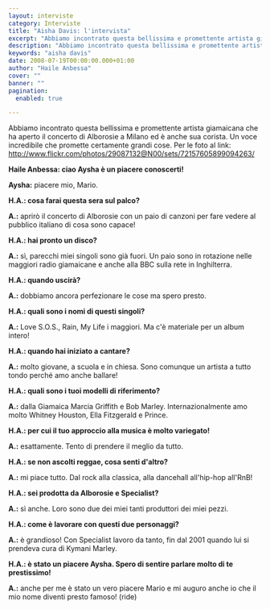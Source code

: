 ```yaml
---
layout: interviste
category: Interviste
title: "Aisha Davis: l'intervista"
excerpt: "Abbiamo incontrato questa bellissima e promettente artista giamaicana che ha aperto il concerto di Alborosie a Milano ed è anche sua corista. Un voce incredibile che promette certamente grandi cose"
description: "Abbiamo incontrato questa bellissima e promettente artista giamaicana che ha aperto il concerto di Alborosie a Milano ed è anche sua corista. Un voce incredibile che promette certamente grandi cose"
keywords: "aisha davis"
date: 2008-07-19T00:00:00.000+01:00
author: "Haile Anbessa"
cover: ""
banner: ""
pagination:
  enabled: true

---
```


Abbiamo incontrato questa bellissima e promettente artista giamaicana che ha aperto il concerto di Alborosie a Milano ed è anche sua corista. Un voce incredibile che promette certamente grandi cose. Per le foto al link: http://www.flickr.com/photos/29087132@N00/sets/72157605899094263/

**Haile Anbessa: ciao Aysha è un piacere conoscerti!**

**Aysha:** piacere mio, Mario.

**H.A.: cosa farai questa sera sul palco?**

**A.:** aprirò il concerto di Alborosie con un paio di canzoni per fare vedere al pubblico italiano di cosa sono capace!

**H.A.: hai pronto un disco?**

**A.:** sì, parecchi miei singoli sono già fuori. Un paio sono in rotazione nelle maggiori radio giamaicane e anche alla BBC sulla rete in Inghilterra.

**H.A.: quando uscirà?**

**A.:** dobbiamo ancora perfezionare le cose ma spero presto.

**H.A.: quali sono i nomi di questi singoli?**

**A.:** Love S.O.S., Rain, My Life i maggiori. Ma c'è materiale per un album intero!

**H.A.: quando hai iniziato a cantare?**

**A.:** molto giovane, a scuola e in chiesa. Sono comunque un artista a tutto tondo perché amo anche ballare!

**H.A.: quali sono i tuoi modelli di riferimento?**

**A.:** dalla Giamaica Marcia Griffith e Bob Marley. Internazionalmente amo molto Whitney Houston, Ella Fitzgerald e Prince.

**H.A.: per cui il tuo approccio alla musica è molto variegato!**

**A.:** esattamente. Tento di prendere il meglio da tutto.

**H.A.: se non ascolti reggae, cosa senti d'altro?**

**A.:** mi piace tutto. Dal rock alla classica, alla dancehall all'hip-hop all'RnB!

**H.A.: sei prodotta da Alborosie e Specialist?**

**A.:** sì anche. Loro sono due dei miei tanti produttori dei miei pezzi.

**H.A.: come è lavorare con questi due personaggi?**

**A.:** è grandioso! Con Specialist lavoro da tanto, fin dal 2001 quando lui si prendeva cura di Kymani Marley.

**H.A.: è stato un piacere Aysha. Spero di sentire parlare molto di te prestissimo!**

**A.:** anche per me è stato un vero piacere Mario e mi auguro anche io che il mio nome diventi presto famoso! (ride)